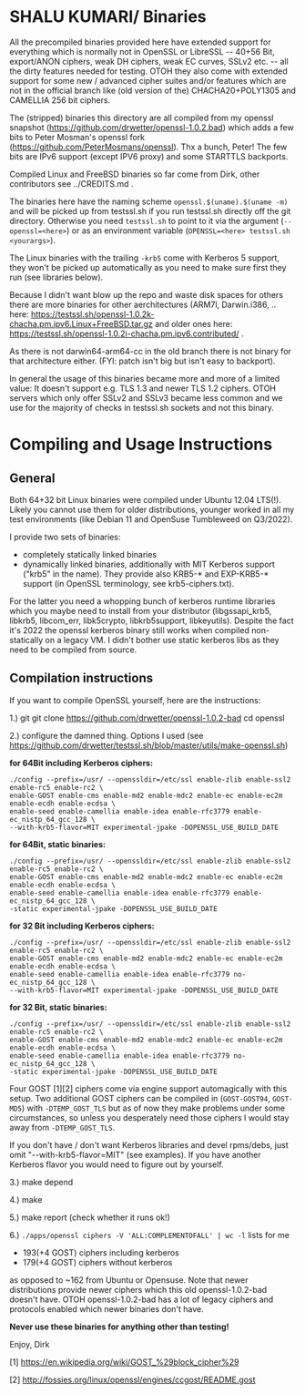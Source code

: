 SHALU KUMARI/
Binaries
========

All the precompiled binaries provided here have extended support for
everything which is normally not in OpenSSL or LibreSSL -- 40+56 Bit,
export/ANON ciphers, weak DH ciphers, weak EC curves, SSLv2 etc. -- all the dirty
features needed for testing. OTOH they also come with extended support
for some new / advanced cipher suites and/or features which are not in the
official branch like (old version of the) CHACHA20+POLY1305 and CAMELLIA 256 bit ciphers.

The (stripped) binaries this directory are all compiled from my openssl snapshot
(https://github.com/drwetter/openssl-1.0.2.bad) which adds a few bits to Peter
Mosman's openssl fork (https://github.com/PeterMosmans/openssl). Thx a bunch, Peter!
The few bits are IPv6 support (except IPV6 proxy) and some STARTTLS backports.

Compiled Linux and FreeBSD binaries so far come from Dirk, other
contributors see ../CREDITS.md .

The binaries here have the naming scheme ``openssl.$(uname).$(uname -m)``
and will be picked up from testssl.sh if you run testssl.sh directly
off the git directory. Otherwise you need ``testssl.sh`` to point to it
via the argument (``--openssl=<here>``) or as an environment variable
(``OPENSSL=<here> testssl.sh <yourargs>``).

The Linux binaries with the trailing ``-krb5`` come with Kerberos 5 support,
they won't be picked up automatically as you need to make sure first they
run (see libraries below).

Because I didn't want blow up the repo and waste disk spaces for others
there are more binaries for other aerchitectures (ARM7l, Darwin.i386, ..
here: https://testssl.sh/openssl-1.0.2k-chacha.pm.ipv6.Linux+FreeBSD.tar.gz
and older ones here: https://testssl.sh/openssl-1.0.2i-chacha.pm.ipv6.contributed/ .

As there is not darwin64-arm64-cc in the old branch there is not binary for
that architecture either. (FYI: patch isn't big but isn't easy to backport).


In general the usage of this binaries became more and more of a limited
value: It doesn't support e.g. TLS 1.3 and newer TLS 1.2 ciphers. OTOH servers
which only offer SSLv2 and SSLv3 became less common and we use for the
majority of checks in testssl.sh sockets and not this binary.


Compiling and Usage Instructions
================================

General
-------

Both 64+32 bit Linux binaries were compiled under Ubuntu 12.04 LTS(!). Likely you
cannot use them for older distributions, younger worked in all my test environments
(like Debian 11 and OpenSuse Tumbleweed on Q3/2022).

I provide two sets of binaries:

* completely statically linked binaries
* dynamically linked binaries, additionally with MIT Kerberos support ("krb5" in the name).
  They provide also KRB5-* and EXP-KRB5-* support (in OpenSSL terminology, see krb5-ciphers.txt).

For the latter you need a whopping bunch of kerberos runtime libraries which you maybe need to
install from your distributor (libgssapi_krb5, libkrb5, libcom_err, libk5crypto, libkrb5support,
libkeyutils). Despite the fact it's 2022 the openssl kerberos binary still works when compiled
non-statically on a legacy VM. I didn't bother use static kerberos libs as they need to be
compiled from source.


Compilation instructions
------------------------

If you want to compile OpenSSL yourself, here are the instructions:

1.)
    git git clone https://github.com/drwetter/openssl-1.0.2-bad
    cd openssl


2.) configure the damned thing. Options I used (see https://github.com/drwetter/testssl.sh/blob/master/utils/make-openssl.sh)

**for 64Bit including Kerberos ciphers:**

    ./config --prefix=/usr/ --openssldir=/etc/ssl enable-zlib enable-ssl2 enable-rc5 enable-rc2 \
    enable-GOST enable-cms enable-md2 enable-mdc2 enable-ec enable-ec2m enable-ecdh enable-ecdsa \
    enable-seed enable-camellia enable-idea enable-rfc3779 enable-ec_nistp_64_gcc_128 \
    --with-krb5-flavor=MIT experimental-jpake -DOPENSSL_USE_BUILD_DATE

**for 64Bit, static binaries:**

    ./config --prefix=/usr/ --openssldir=/etc/ssl enable-zlib enable-ssl2 enable-rc5 enable-rc2 \
    enable-GOST enable-cms enable-md2 enable-mdc2 enable-ec enable-ec2m enable-ecdh enable-ecdsa \
    enable-seed enable-camellia enable-idea enable-rfc3779 enable-ec_nistp_64_gcc_128 \
    -static experimental-jpake -DOPENSSL_USE_BUILD_DATE

**for 32 Bit including Kerberos ciphers:**

    ./config --prefix=/usr/ --openssldir=/etc/ssl enable-zlib enable-ssl2 enable-rc5 enable-rc2 \
    enable-GOST enable-cms enable-md2 enable-mdc2 enable-ec enable-ec2m enable-ecdh enable-ecdsa \
    enable-seed enable-camellia enable-idea enable-rfc3779 no-ec_nistp_64_gcc_128 \
    --with-krb5-flavor=MIT experimental-jpake -DOPENSSL_USE_BUILD_DATE

 **for 32 Bit, static binaries:**

    ./config --prefix=/usr/ --openssldir=/etc/ssl enable-zlib enable-ssl2 enable-rc5 enable-rc2 \
    enable-GOST enable-cms enable-md2 enable-mdc2 enable-ec enable-ec2m enable-ecdh enable-ecdsa \
    enable-seed enable-camellia enable-idea enable-rfc3779 no-ec_nistp_64_gcc_128 \
    -static experimental-jpake -DOPENSSL_USE_BUILD_DATE

Four GOST [1][2] ciphers come via engine support automagically with this setup. Two additional GOST
ciphers can be compiled in (``GOST-GOST94``, ``GOST-MD5``) with ``-DTEMP_GOST_TLS`` but as of now they make
problems under some circumstances, so unless you desperately need those ciphers I would stay away from
``-DTEMP_GOST_TLS``.

If you don't have / don't want Kerberos libraries and devel rpms/debs, just omit "--with-krb5-flavor=MIT"
(see examples).  If you have another Kerberos flavor you would need to figure out by yourself.

3.) make depend

4.) make

5.) make report (check whether it runs ok!)

6.) ``./apps/openssl ciphers -V 'ALL:COMPLEMENTOFALL' | wc -l`` lists for me
* 193(+4 GOST) ciphers including kerberos
* 179(+4 GOST) ciphers without kerberos

as opposed to ~162 from Ubuntu or Opensuse. Note that newer distributions provide
newer ciphers which this old openssl-1.0.2-bad doesn't have. OTOH openssl-1.0.2-bad
has a lot of legacy ciphers and protocols enabled which newer binaries don't have.

**Never use these binaries for anything other than testing!**

Enjoy, Dirk

[1] https://en.wikipedia.org/wiki/GOST_%29block_cipher%29

[2] http://fossies.org/linux/openssl/engines/ccgost/README.gost
